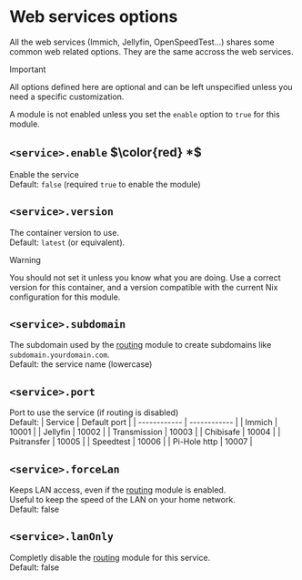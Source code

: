 # Web services options
All the web services (Immich, Jellyfin, OpenSpeedTest...) shares some common web related options.
They are the same accross the web services.

> [!IMPORTANT]
> All options defined here are optional and can be left unspecified unless you need a specific customization.
> 
> A module is not enabled unless you set the `enable` option to `true` for this module.

## `<service>.enable` $\color{red} *$
Enable the service<br>
Default: `false` (required `true` to enable the module)

## `<service>.version`
The container version to use.<br>
Default: `latest` (or equivalent).

> [!WARNING]
> You should not set it unless you know what you are doing. Use a correct version for this container, and a version compatible with the current Nix configuration for this module.

## `<service>.subdomain`
The subdomain used by the [routing](./perModule/routing.md) module to create subdomains like `subdomain.yourdomain.com`.<br>
Default: the service name (lowercase)

## `<service>.port`
Port to use the service (if routing is disabled)<br>
Default:
| Service      | Default port |
| ------------ | ------------ |
| Immich       | 10001        |
| Jellyfin     | 10002        |
| Transmission | 10003        |
| Chibisafe    | 10004        |
| Psitransfer  | 10005        |
| Speedtest    | 10006        |
| Pi-Hole http | 10007        |

## `<service>.forceLan`
Keeps LAN access, even if the [routing](./perModule/routing.md) module is enabled.<br>
Useful to keep the speed of the LAN on your home network.<br>
Default: false

## `<service>.lanOnly`
Completly disable the [routing](./perModule/routing.md) module for this service.<br>
Default: false